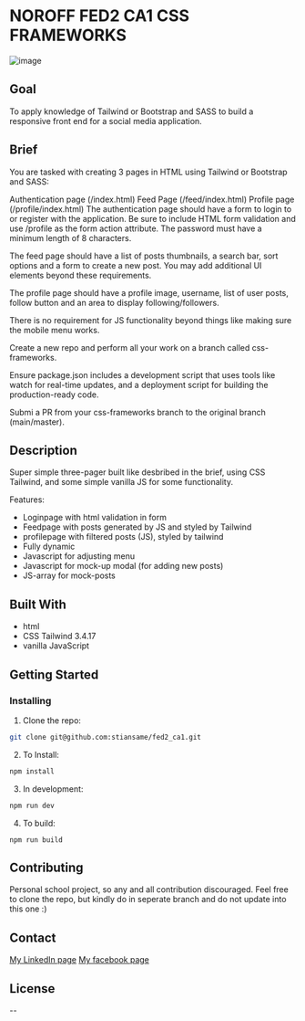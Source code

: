 # NOROFF FED2 CA1 CSS FRAMEWORKS

![image](https://github.com/stiansame/fed2_ca1/blob/css_frameworks/gitImg.jpg?raw=true)

## Goal

To apply knowledge of Tailwind or Bootstrap and SASS to build a responsive front end for a social media application.

## Brief

You are tasked with creating 3 pages in HTML using Tailwind or Bootstrap and SASS:

Authentication page (/index.html)
Feed Page (/feed/index.html)
Profile page (/profile/index.html)
The authentication page should have a form to login to or register with the application. Be sure to include HTML form validation and use /profile as the form action attribute. The password must have a minimum length of 8 characters.

The feed page should have a list of posts thumbnails, a search bar, sort options and a form to create a new post. You may add additional UI elements beyond these requirements.

The profile page should have a profile image, username, list of user posts, follow button and an area to display following/followers.

There is no requirement for JS functionality beyond things like making sure the mobile menu works.

Create a new repo and perform all your work on a branch called css-frameworks.

Ensure package.json includes a development script that uses tools like watch for real-time updates, and a deployment script for building the production-ready code.

Submi a PR from your css-frameworks branch to the original branch (main/master).

## Description

Super simple three-pager built like desbribed in the brief, using CSS Tailwind, and some simple vanilla JS for some functionality.

Features:

- Loginpage with html validation in form
- Feedpage with posts generated by JS and styled by Tailwind
- profilepage with filtered posts (JS), styled by tailwind
- Fully dynamic
- Javascript for adjusting menu
- Javascript for mock-up modal (for adding new posts)
- JS-array for mock-posts

## Built With

- html
- CSS Tailwind 3.4.17
- vanilla JavaScript

## Getting Started

### Installing

1. Clone the repo:

```bash
git clone git@github.com:stiansame/fed2_ca1.git
```

2. To Install:

```bash
npm install
```

3. In development:

```bash
npm run dev
```

4. To build:

```
npm run build
```

## Contributing

Personal school project, so any and all contribution discouraged. Feel free to clone the repo, but kindly do in seperate branch and do not update into this one :)

## Contact

[My LinkedIn page](https://www.linkedin.com/in/stian-rostad-99a90750/)
[My facebook page](https://www.facebook.com/stian.a.rostad)

## License

--
